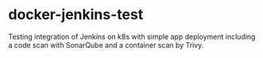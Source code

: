 # docker-jenkins-test
Testing integration of Jenkins on k8s with simple app deployment including a code scan with SonarQube and a container scan by Trivy.
